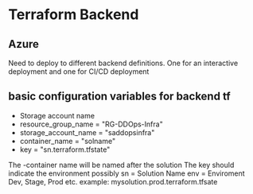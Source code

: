 # Terraform Backend

## Azure
Need to deploy to different backend definitions. One for an interactive deployment and one for CI/CD deployment

## basic configuration variables for backend tf
- Storage account name
- resource_group_name  = "RG-DDOps-Infra"
- storage_account_name = "saddopsinfra"
- container_name       = "solname"
- key                  = "sn.terraform.tfstate"

The -container name will be named after the solution
The key should indicate the environment possibly 
sn =  Solution Name
env = Enviroment Dev, Stage, Prod etc.
example: mysolution.prod.terraform.tfsate